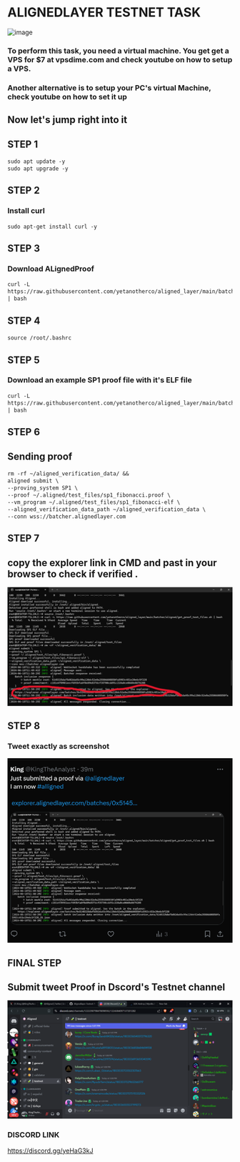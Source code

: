 # ALIGNEDLAYER TESTNET TASK
![image](https://pbs.twimg.com/profile_banners/1752189672770469888/1715971691/1500x500)

### To perform this task, you need a virtual machine. You get get a VPS for $7 at vpsdime.com and check youtube on how to setup a VPS. 

### Another alternative is to setup your PC's virtual Machine, check youtube on how to set it up

## Now let's jump right into it
## STEP 1
```
sudo apt update -y
sudo apt upgrade -y
```
## STEP 2
### Install curl 
```
sudo apt-get install curl -y
```
## STEP 3
### Download ALignedProof 

```
curl -L https://raw.githubusercontent.com/yetanotherco/aligned_layer/main/batcher/aligned/install_aligned.sh | bash
```
## STEP 4
```
source /root/.bashrc
```

## STEP 5
### Download an example SP1 proof file with it's ELF file 

```
curl -L https://raw.githubusercontent.com/yetanotherco/aligned_layer/main/batcher/aligned/get_proof_test_files.sh | bash
```

## STEP 6

## Sending proof 


```
rm -rf ~/aligned_verification_data/ &&
aligned submit \
--proving_system SP1 \
--proof ~/.aligned/test_files/sp1_fibonacci.proof \
--vm_program ~/.aligned/test_files/sp1_fibonacci-elf \
--aligned_verification_data_path ~/aligned_verification_data \
--conn wss://batcher.alignedlayer.com
```
## STEP 7
## copy the explorer link in CMD and past in your browser to check if verified . 
![image](AlignedLayer/explorer-picture)


## STEP 8
### Tweet exactly as screenshot 
![image](AlignedLayer/tweet-proof)


## FINAL STEP
## Submit tweet Proof in Dscord's Testnet channel
![image](https://github.com/KingTheAnalyst/Blockchain-Contributions/blob/main/AlignedLayer/discord-proof)


### DISCORD LINK 
https://discord.gg/yeHaG3kJ
